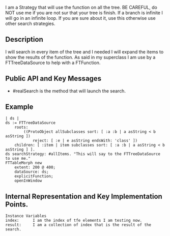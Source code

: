 I am a Strategy that will use the function on all the tree.
BE CAREFUL, do NOT use me if you are not sur that your tree is finish. If a branch is infinite I will go in an infinite loop.
 If you are sure about it, use this otherwise use other search strategies. 

Description
-----------------------

I will search in every item of the tree and I needed I will expand the items to show the results of the function.
As said in my superclass I am use by a FTTreeDataSource to help with a FTFunction.

Public API and Key Messages
-----------------------

- #realSearch 	is the method that will launch the search.

Example
-----------------------

	| ds |
	ds := FTTreeDataSource
		roots:
			((ProtoObject allSubclasses sort: [ :a :b | a asString < b asString ])
				reject: [ :e | e asString endsWith: 'class' ])
		children: [ :item | item subclasses sort: [ :a :b | a asString < b asString ] ].
	ds searchStrategy: #allItems. "This will say to the FTTreeDataSource to use me."
	FTTableMorph new
		extent: 200 @ 400;
		dataSource: ds;
		explicitFunction;
		openInWindow
 
Internal Representation and Key Implementation Points.
-----------------------

    Instance Variables
	index:		I am the index of tfe elements I am testing now. 
	result:		I am a collection of index that is the result of the search.
